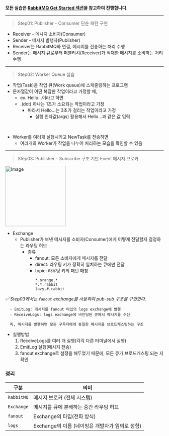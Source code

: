 **모든 실습은 [RabbitMQ Get Started 섹션](https://www.rabbitmq.com/tutorials/tutorial-one-java)을 참고하여 진행합니다.**
</br>

---

> Step01: Publisher - Consumer 단순 패턴 구현

* Receiver - 메시지 소비자(Consumer)
* Sender - 메시지 발행자(Publisher)
* Receiver는 RabbitMQ와 연결, 메시지를 전송하는 처리 수행
* Sender는 메시지 큐로부터 퍼블리셔(Receiver)가 적재한 메시지를 소비하는 처리 수행

---

> Step02: Worker Queue 실습

* 작업(Task)을 작업 큐(Work queue)에 스케줄링하는 프로그램
* 문자열값이 어떤 복잡한 작업이라고 가정할 때,
  * ex. Hello...이라고 하면
  * .(dot) 하나는 1초가 소요되는 작업이라고 가정
    * 따라서 Hello...는 3초가 걸리는 작업이라고 가정
        * 실행 인자값(args) 활용해서 Hello...과 같은 값 입력
</br>


* Worker를 여러개 실행시키고 NewTask를 전송하면
  * 여러개의 Worker가 작업을 나누어 처리하는 모습을 확인할 수 있음

---

> Step03: Publisher - Subscribe 구조 기반 Event 메시지 브로커

<img width="192" alt="Image" src="https://github.com/user-attachments/assets/434cb320-14bc-4f1b-abcd-a80893423e94" />

- Exchange
  - Publisher가 보낸 메시지를 소비자(Consumer)에게 어떻게 전달할지 결정하는 라우팅 허브
    - 종류
      - fanout: 모든 소비자에게 메시지를 전달
      - direct: 라우팅 키가 정확히 일치하는 큐에만 전달
      - topic: 라우팅 키의 패턴 매칭
        ```
        *.orange.*
        *.*.rabbit
        lazy.#.rabbit
        ```

_✅ Step03에서는 `fanout` exchange를 사용하여 pub-sub 구조를 구현한다._
</br>

```
  - EmitLog: 메시지를 fanout 타입의 logs exchange에 발행
  - ReceiveLogs: logs exchange에 바인딩된 큐에서 메시지를 수신
  
  즉, 메시지를 발행하면 모든 구독자에게 동일한 메시지를 브로드캐스팅하는 구조
```

- 실행방법
  1. ReceiveLogs를 여러 개 실행(각각 다른 터미널에서 실행)
  2. EmitLog 실행(메시지 전송)
  3. fanout exchange로 설정을 해두었기 때문에, 모든 큐가 브로드캐스팅 되는 지 확인

### 정리

| 구분       | 의미                              |
|-----------|---------------------------------|
| `RabbitMQ`   | 메시지 브로커 (전체 시스템)                |
| `Exchange`   | 메시지를 큐에 분배하는 중간 라우팅 허브          |
| `fanout`     | Exchange의 타입(전파 방식)             |
| `logs`       | Exchange의 이름 (네이밍은 개발자가 임의로 정함) |
